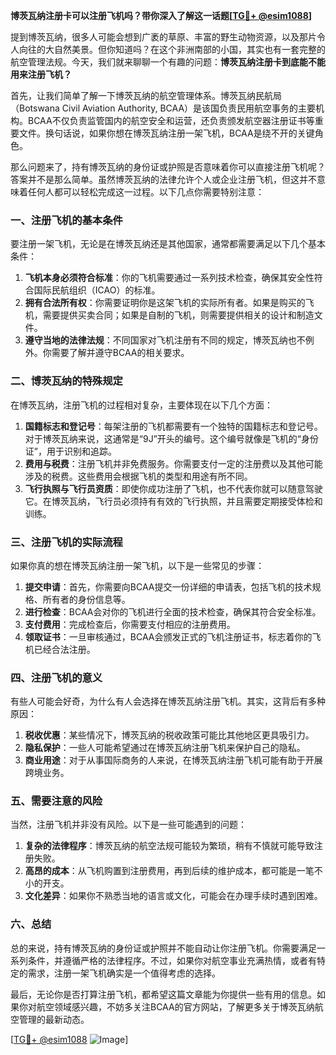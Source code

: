 **博茨瓦纳注册卡可以注册飞机吗？带你深入了解这一话题[[TG💪+ @esim1088](https://t.me/s/esim1088)]**

提到博茨瓦纳，很多人可能会想到广袤的草原、丰富的野生动物资源，以及那片令人向往的大自然美景。但你知道吗？在这个非洲南部的小国，其实也有一套完整的航空管理法规。今天，我们就来聊聊一个有趣的问题：**博茨瓦纳注册卡到底能不能用来注册飞机？**

首先，让我们简单了解一下博茨瓦纳的航空管理体系。博茨瓦纳民航局（Botswana Civil Aviation Authority, BCAA）是该国负责民用航空事务的主要机构。BCAA不仅负责监管国内的航空安全和运营，还负责颁发航空器注册证书等重要文件。换句话说，如果你想在博茨瓦纳注册一架飞机，BCAA是绕不开的关键角色。

那么问题来了，持有博茨瓦纳的身份证或护照是否意味着你可以直接注册飞机呢？答案并不是那么简单。虽然博茨瓦纳的法律允许个人或企业注册飞机，但这并不意味着任何人都可以轻松完成这一过程。以下几点你需要特别注意：

### **一、注册飞机的基本条件**
要注册一架飞机，无论是在博茨瓦纳还是其他国家，通常都需要满足以下几个基本条件：
1. **飞机本身必须符合标准**：你的飞机需要通过一系列技术检查，确保其安全性符合国际民航组织（ICAO）的标准。
2. **拥有合法所有权**：你需要证明你是这架飞机的实际所有者。如果是购买的飞机，需要提供买卖合同；如果是自制的飞机，则需要提供相关的设计和制造文件。
3. **遵守当地的法律法规**：不同国家对飞机注册有不同的规定，博茨瓦纳也不例外。你需要了解并遵守BCAA的相关要求。

### **二、博茨瓦纳的特殊规定**
在博茨瓦纳，注册飞机的过程相对复杂，主要体现在以下几个方面：
1. **国籍标志和登记号**：每架注册的飞机都需要有一个独特的国籍标志和登记号。对于博茨瓦纳来说，这通常是“9J”开头的编号。这个编号就像是飞机的“身份证”，用于识别和追踪。
2. **费用与税费**：注册飞机并非免费服务。你需要支付一定的注册费以及其他可能涉及的税费。这些费用会根据飞机的类型和用途有所不同。
3. **飞行执照与飞行员资质**：即使你成功注册了飞机，也不代表你就可以随意驾驶它。在博茨瓦纳，飞行员必须持有有效的飞行执照，并且需要定期接受体检和训练。

### **三、注册飞机的实际流程**
如果你真的想在博茨瓦纳注册一架飞机，以下是一些常见的步骤：
1. **提交申请**：首先，你需要向BCAA提交一份详细的申请表，包括飞机的技术规格、所有者的身份信息等。
2. **进行检查**：BCAA会对你的飞机进行全面的技术检查，确保其符合安全标准。
3. **支付费用**：完成检查后，你需要支付相应的注册费用。
4. **领取证书**：一旦审核通过，BCAA会颁发正式的飞机注册证书，标志着你的飞机已经合法注册。

### **四、注册飞机的意义**
有些人可能会好奇，为什么有人会选择在博茨瓦纳注册飞机。其实，这背后有多种原因：
1. **税收优惠**：某些情况下，博茨瓦纳的税收政策可能比其他地区更具吸引力。
2. **隐私保护**：一些人可能希望通过在博茨瓦纳注册飞机来保护自己的隐私。
3. **商业用途**：对于从事国际商务的人来说，在博茨瓦纳注册飞机可能有助于开展跨境业务。

### **五、需要注意的风险**
当然，注册飞机并非没有风险。以下是一些可能遇到的问题：
1. **复杂的法律程序**：博茨瓦纳的航空法规可能较为繁琐，稍有不慎就可能导致注册失败。
2. **高昂的成本**：从飞机购置到注册费用，再到后续的维护成本，都可能是一笔不小的开支。
3. **文化差异**：如果你不熟悉当地的语言或文化，可能会在办理手续时遇到困难。

### **六、总结**
总的来说，持有博茨瓦纳的身份证或护照并不能自动让你注册飞机。你需要满足一系列条件，并遵循严格的法律程序。不过，如果你对航空事业充满热情，或者有特定的需求，注册一架飞机确实是一个值得考虑的选择。

最后，无论你是否打算注册飞机，都希望这篇文章能为你提供一些有用的信息。如果你对航空领域感兴趣，不妨多关注BCAA的官方网站，了解更多关于博茨瓦纳航空管理的最新动态。

[[TG💪+ @esim1088](https://t.me/s/esim1088) ![Image](https://i.postimg.cc/4NQfJmqS/Snipaste-2025-05-13-00-14-12.png)]